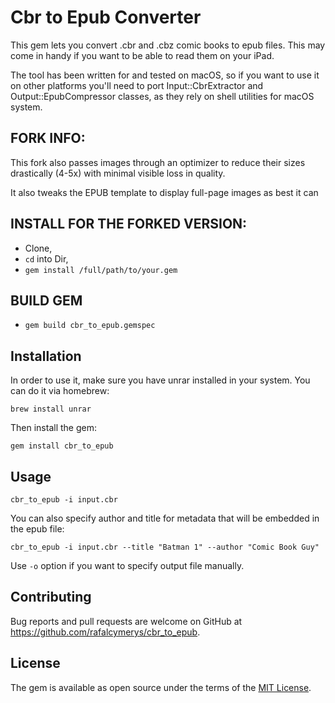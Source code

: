 # Cbr to Epub Converter

This gem lets you convert .cbr and .cbz comic books to epub files.
This may come in handy if you want to be able to read them on your iPad.

The tool has been written for and tested on macOS, so if you want to use it on other platforms you'll need to port Input::CbrExtractor and Output::EpubCompressor classes, as they rely on shell utilities for macOS system.

## FORK INFO: 
This fork also passes images through an optimizer to reduce their sizes drastically (4-5x) with minimal visible loss in quality.

It also tweaks the EPUB template to display full-page images as best it can

## INSTALL FOR THE FORKED VERSION:
- Clone,
- `cd` into Dir,
- `gem install /full/path/to/your.gem`

## BUILD GEM

- `gem build cbr_to_epub.gemspec`

## Installation

In order to use it, make sure you have unrar installed in your system. You can do it via homebrew:

`brew install unrar`

Then install the gem:

`gem install cbr_to_epub`

## Usage

`cbr_to_epub -i input.cbr`

You can also specify author and title for metadata that will be embedded in the epub file:

`cbr_to_epub -i input.cbr --title "Batman 1" --author "Comic Book Guy"`

Use `-o` option if you want to specify output file manually.

## Contributing

Bug reports and pull requests are welcome on GitHub at https://github.com/rafalcymerys/cbr_to_epub.

## License

The gem is available as open source under the terms of the [MIT License](http://opensource.org/licenses/MIT).

